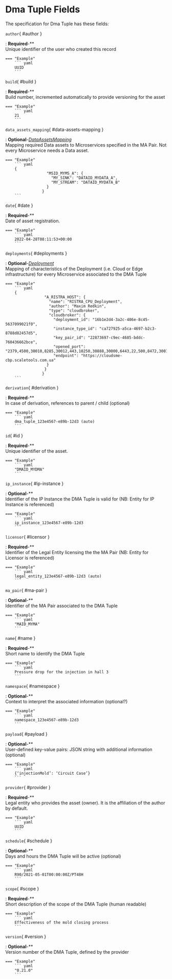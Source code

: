 <style>
  .md-content__button {
    display: none;
  }
</style>
# Dma Tuple Fields




The specification for Dma Tuple
has these fields:


`author`{ #author }

:   **Required**-**<br>
    Unique identifier of the user who created this record


    === "Example"
        ``` yaml     
        UUID
        ```


`build`{ #build }

:   **Required**-**<br>
    Build number, incremented automatically to provide versioning for the asset


    === "Example"
        ``` yaml     
        21
        ```


`data_assets_mapping`{ #data-assets-mapping }

:   **Optional**-*[DataAssetsMapping](../dataassetsmapping.md)*<br>
    Mapping required Data assets to Microservices specified in the MA Pair. Not every Microservice needs a Data asset.


    === "Example"
        ``` yaml     
        {
                      "MSID_MYMS_A": {
                        "MY_SINK": "DATAID_MYDATA_A",
                        "MY_STREAM": "DATAID_MYDATA_B"
                      }
                    }
        ```


`date`{ #date }

:   **Required**-**<br>
    Date of asset registration.


    === "Example"
        ``` yaml     
        2022-04-28T08:11:53+00:00
        ```


`deployments`{ #deployments }

:   **Optional**-*[Deployment](../deployment.md)*<br>
    Mapping of characteristics of the Deployment (i.e. Cloud or Edge infrastructure) for every Microservice associated to the DMA Tuple


    === "Example"
        ``` yaml     
        {
                     "A_RISTRA_HOST": {
                       "name": "RISTRA_CPU_Deployment",
                       "author": "Maxim Redkin",
                       "type": "cloudbroker",
                       "cloudbroker": {
                         "deployment_id": "16b1e2d4-3a2c-406e-8c45-5637099021f0",
                         "instance_type_id": "ca727925-a5ca-4697-b2c3-8788d82457d5",
                         "key_pair_id": "22873697-c9ec-4685-bddc-760436662bce",
                         "opened_port": "2379,4500,30010,8285,30012,443,10250,30888,30000,6443,22,500,8472,30012,4500,500",
                         "endpoint": "https://cloudsme-cbp.scaletools.com.ua"
                      }
                     }
                    }
        ```


`derivation`{ #derivation }

:   **Required**-**<br>
    In case of derivation, references to parent / child (optional)


    === "Example"
        ``` yaml     
        dma_tuple_123e4567-e89b-12d3 (auto)
        ```


`id`{ #id }

:   **Required**-**<br>
    Unique identifier of the asset.


    === "Example"
        ``` yaml     
        "DMAID_MYDMA"
        ```


`ip_instance`{ #ip-instance }

:   **Optional**-**<br>
    Identifier of the IP Instance the DMA Tuple is valid for (NB: Entity for IP Instance is referenced)


    === "Example"
        ``` yaml     
        ip_instance_123e4567-e89b-12d3
        ```


`licensor`{ #licensor }

:   **Required**-**<br>
    Identifier of the Legal Entity licensing the the MA Pair (NB: Entity for Licensor is referenced)


    === "Example"
        ``` yaml     
        legal_entity_123e4567-e89b-12d3 (auto)
        ```


`ma_pair`{ #ma-pair }

:   **Optional**-**<br>
    Identifier of the MA Pair associated to the DMA Tuple


    === "Example"
        ``` yaml     
        "MAID_MYMA"
        ```


`name`{ #name }

:   **Required**-**<br>
    Short name to identify the DMA Tuple


    === "Example"
        ``` yaml     
        Pressure drop for the injection in hall 3
        ```


`namespace`{ #namespace }

:   **Optional**-**<br>
    Context to interpret the associated information (optional?)


    === "Example"
        ``` yaml     
        namespace_123e4567-e89b-12d3
        ```


`payload`{ #payload }

:   **Optional**-**<br>
    User-defined key-value pairs: JSON string with additional information (optional)


    === "Example"
        ``` yaml     
        {‘injectionMold’: ‘Circuit Case’}
        ```


`provider`{ #provider }

:   **Required**-**<br>
    Legal entity who provides the asset (owner). It is the affiliation of the author by default.


    === "Example"
        ``` yaml     
        UUID
        ```


`schedule`{ #schedule }

:   **Optional**-**<br>
    Days and hours the DMA Tuple will be active (optional)


    === "Example"
        ``` yaml     
        R90/2021-05-01T00:00:00Z/PT48H
        ```


`scope`{ #scope }

:   **Required**-**<br>
    Short description of the scope of the DMA Tuple (human readable)


    === "Example"
        ``` yaml     
        Effectiveness of the mold closing process
        ```


`version`{ #version }

:   **Optional**-**<br>
    Version number of the DMA Tuple, defined by the provider


    === "Example"
        ``` yaml     
        "0.21.0"
        ```

